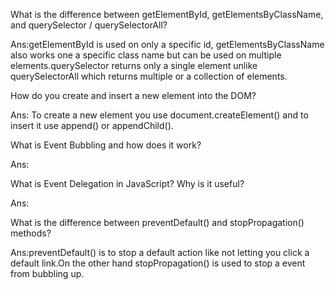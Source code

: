 What is the difference between getElementById, getElementsByClassName, and querySelector / querySelectorAll?

Ans:getElementById is used on only a specific id, getElementsByClassName also works one a specific class name but can be used on multiple elements.querySelector returns only a single element unlike  querySelectorAll which returns multiple or a collection of elements.

How do you create and insert a new element into the DOM?

Ans: To create a new element you use document.createElement() and to insert it use append() or appendChild().

What is Event Bubbling and how does it work?

Ans:

What is Event Delegation in JavaScript? Why is it useful?

Ans:

What is the difference between preventDefault() and stopPropagation() methods?

Ans:preventDefault()  is to stop a default action like not letting you click a default link.On the other hand stopPropagation() is used to stop a event from bubbling up.